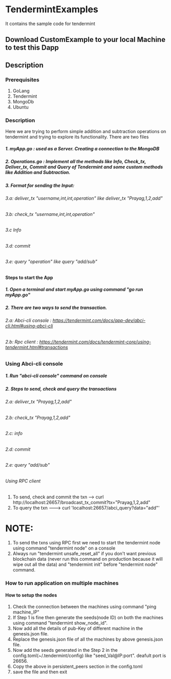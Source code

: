 # TendermintExamples
It contains the sample code for tendermint

## Download CustomExample to your local Machine to test this Dapp

## Description
### Prerequisites
1. GoLang
2. Tendermint
3. MongoDb
4. Ubuntu

### Description
Here we are trying to perform simple addition and subtraction operations on tendermint and trying to explore its functionality. 
There are two files 
##### 1. myApp.go  : used as a Server. Creating a connection to the MongoDB
##### 2. Operations.go : Implement all the methods like Info, Check_tx, Deliver_tx, Commit and Query of Tendermint and some custom methods like Addition and Subtraction.
##### 3. Format for sending the Input:
  ###### 3.a: deliver_tx "username,int,int,operation" like deliver_tx "Prayag,1,2,add"
  ###### 3.b: check_tx "username,int,int,operation"
  ###### 3.c  Info
  ###### 3.d: commit
  ###### 3.e: query "operation" like query "add/sub"

#### Steps to start the App
##### 1. Open a terminal and start myApp.go using command "go run myApp.go" 
##### 2. There are two ways to send the transaction. 
 ######  2.a: Abci-cli console : https://tendermint.com/docs/app-dev/abci-cli.html#using-abci-cli 
 ######  2.b: Rpc client : https://tendermint.com/docs/tendermint-core/using-tendermint.html#transactions 
    
### Using Abci-cli console
##### 1. Run "abci-cli console" command on console
##### 2. Steps to send, check and query the transactions
  ###### 2.a: deliver_tx "Prayag,1,2,add" 
  ###### 2.b: check_tx "Prayag,1,2,add"
  ###### 2.c: info
  ###### 2.d: commit
  ###### 2.e: query "add/sub"
  
###### Using RPC client
1. To send, check and commit the txn -->  curl http://localhost:26657/broadcast_tx_commit?tx=\"Prayag,1,2,add\"
2. To query the txn ---> curl 'localhost:26657/abci_query?data="add"'
# NOTE:
1.  To send the txns using RPC first we need to start the tendermint node using command "tendermint node" on a console
2. Always run "tendermint unsafe_reset_all" if you don't want previous blockchain data (never run this command on production because it will wipe out all the data) and "tendermint init" before "tendermint node" command.

    
### How to run application on multiple machines

#### How to setup the nodes
1. Check the connection between the machines using command "ping machine_IP"
2. If Step 1 is fine then generate the seeds(node ID) on both the machines using command "tendermint show_node_id".
3. Now add all the details of pub-Key of different machine in the genesis.json file. 
4. Replace the genesis.json file of all the machines by above genesis.json file.
5. Now add the seeds generated in the Step 2 in the config.toml(~/.tendermint/config) like "seed_Val@IP:port". deafult port is 26656.
6. Copy the above in persistent_peers section in the config.toml
7. save the file and then exit
